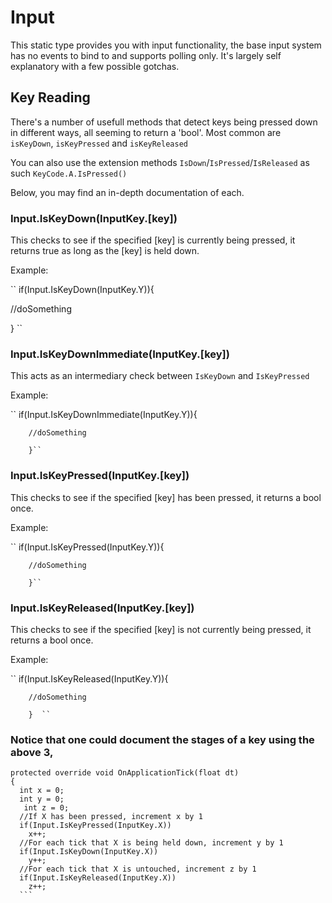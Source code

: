 # Input

This static type provides you with input functionality, the base input system has no events to bind to and supports polling only. It's largely self explanatory with a few possible gotchas.

## Key Reading

There's a number of usefull methods that detect keys being pressed down in different ways, all seeming to return a 'bool'. Most common are `isKeyDown`, `isKeyPressed` and `isKeyReleased`

You can also use the extension methods `IsDown`/`IsPressed`/`IsReleased` as such `KeyCode.A.IsPressed()`

Below, you may find an in-depth documentation of each.

 ### Input.IsKeyDown(InputKey.[key])
   This checks to see if the specified [key] is currently being pressed, it returns true as long as the [key] is held down. 
   
   Example:
   
``
 if(Input.IsKeyDown(InputKey.Y)){
 
  //doSomething
  
   } ``
        
 ### Input.IsKeyDownImmediate(InputKey.[key])
   This acts as an intermediary check between `IsKeyDown` and `IsKeyPressed`      
   
   Example:
   
``
        if(Input.IsKeyDownImmediate(InputKey.Y)){
        
        //doSomething
        
        }``
        
 ### Input.IsKeyPressed(InputKey.[key])
   This checks to see if the specified [key] has been pressed, it returns a bool once. 
   
   Example:
   
``
        if(Input.IsKeyPressed(InputKey.Y)){
        
        //doSomething
        
        }``
        
 ### Input.IsKeyReleased(InputKey.[key])
   This checks to see if the specified [key] is not currently being pressed, it returns a bool once. 
   
   Example:
   
``
        if(Input.IsKeyReleased(InputKey.Y)){
        
        //doSomething
        
        }  ``
      
 ### Notice that one could document the stages of a key using the above 3, 
  ```CSharp
  protected override void OnApplicationTick(float dt)
  {
    int x = 0;
    int y = 0;
     int z = 0;
    //If X has been pressed, increment x by 1
    if(Input.IsKeyPressed(InputKey.X))
      x++;
    //For each tick that X is being held down, increment y by 1
    if(Input.IsKeyDown(InputKey.X))
      y++;
    //For each tick that X is untouched, increment z by 1
    if(Input.IsKeyReleased(InputKey.X))
      z++;
    ```
